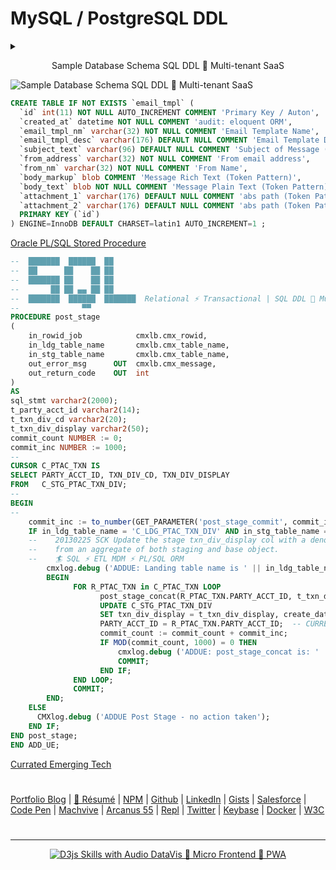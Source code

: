 # MySQL / PostgreSQL DDL


<details>
  <summary>
    <p align="center">
    Sample Database Schema SQL DDL 🍭 Multi-tenant SaaS
    </p>
  </summary>
  <p align="center">
  <img src="https://neodigm.github.io/vivid_vector_alphabet/wasm/vvs.svg" width="76" alt="Vivid Vector ✨ JavaScript && TypeScript && Go 🪐">
  <img src="https://neodigm.github.io/vivid_vector_alphabet/wasm/vvq.svg" width="76" alt="🚀TypeScript && Go">
  <img src="https://neodigm.github.io/vivid_vector_alphabet/wasm/vvl.svg" width="76" alt="Vivid DataVis 🚀 Micro Frontend 🚀 PWA Skulduggery">
      <img src="https://neodigm.github.io/vivid_vector_alphabet/wasm/vvspace.svg" width="33" alt="Vivid Vector 👁️ D3 Parallax Three.js Greensock && WebGL 🍭">
  <img src="https://neodigm.github.io/vivid_vector_alphabet/wasm/vvd.svg" width="76" alt="Vivid Vector ✨ Cypress && JavaScript && TypeScript && Go 🪐">
  <img src="https://neodigm.github.io/vivid_vector_alphabet/wasm/vvd.svg" width="76" alt="Vivid Vector Skulduggery">
  <img src="https://neodigm.github.io/vivid_vector_alphabet/wasm/vvl.svg" width="76" alt="👁️ D3 Parallax Three.js Greensock && WebGL 🍭">
  </p>
</details>

  <img src="http://neodigm.github.io/eres_platform_2-14/scott_krause_database_er_design.webp" alt="Sample Database Schema SQL DDL 🐒 Multi-tenant SaaS">

```sql
CREATE TABLE IF NOT EXISTS `email_tmpl` (
  `id` int(11) NOT NULL AUTO_INCREMENT COMMENT 'Primary Key / Auton',
  `created_at` datetime NOT NULL COMMENT 'audit: eloquent ORM',
  `email_tmpl_nm` varchar(32) NOT NULL COMMENT 'Email Template Name',
  `email_tmpl_desc` varchar(176) DEFAULT NULL COMMENT 'Email Template Description',
  `subject_text` varchar(96) DEFAULT NULL COMMENT 'Subject of Message (Token Pattern)',
  `from_address` varchar(32) NOT NULL COMMENT 'From email address',
  `from_nm` varchar(32) NOT NULL COMMENT 'From Name',
  `body_markup` blob COMMENT 'Message Rich Text (Token Pattern)',
  `body_text` blob NOT NULL COMMENT 'Message Plain Text (Token Pattern)',
  `attachment_1` varchar(176) DEFAULT NULL COMMENT 'abs path (Token Pattern)',
  `attachment_2` varchar(176) DEFAULT NULL COMMENT 'abs path (Token Pattern)',
  PRIMARY KEY (`id`)
) ENGINE=InnoDB DEFAULT CHARSET=latin1 AUTO_INCREMENT=1 ;
```
<a href="https://gist.github.com/neodigm/a9272cbf44d4a35c134ddc90f530d38e" target="_blank">Oracle PL/SQL Stored Procedure</a>

```sql
--  ███████  ██████  ██      
--  ██      ██    ██ ██      
--  ███████ ██    ██ ██      
--       ██ ██ ▄▄ ██ ██      
--  ███████  ██████  ███████  Relational ⚡ Transactional | SQL DDL 🐒 Multi-tenant SaaS
--              ▀▀           
PROCEDURE post_stage
(
    in_rowid_job            cmxlb.cmx_rowid,
    in_ldg_table_name       cmxlb.cmx_table_name,
    in_stg_table_name       cmxlb.cmx_table_name,
    out_error_msg      OUT  cmxlb.cmx_message,
    out_return_code    OUT  int
)
AS
sql_stmt varchar2(2000);
t_party_acct_id varchar2(14);
t_txn_div_cd varchar2(20);
t_txn_div_display varchar2(50);
commit_count NUMBER := 0;
commit_inc NUMBER := 1000;
--
CURSOR C_PTAC_TXN IS
SELECT PARTY_ACCT_ID, TXN_DIV_CD, TXN_DIV_DISPLAY
FROM   C_STG_PTAC_TXN_DIV;
--
BEGIN
--
    commit_inc := to_number(GET_PARAMETER('post_stage_commit', commit_inc));
    IF in_ldg_table_name = 'C_LDG_PTAC_TXN_DIV' AND in_stg_table_name = 'C_STG_PTAC_TXN_DIV' THEN
    --    20130225 SCK Update the stage txn_div_display col with a denormalized string derived
    --    from an aggregate of both staging and base object. 
    --    🏄 SQL ⚡ ETL MDM ⚡ PL/SQL ORM
        cmxlog.debug ('ADDUE: Landing table name is ' || in_ldg_table_name || ' Staging table name is ' || in_stg_table_name);
        BEGIN
              FOR R_PTAC_TXN in C_PTAC_TXN LOOP
                    post_stage_concat(R_PTAC_TXN.PARTY_ACCT_ID, t_txn_div_display);
                    UPDATE C_STG_PTAC_TXN_DIV
                    SET txn_div_display = t_txn_div_display, create_date = sysdate WHERE TXN_DIV_CD = R_PTAC_TXN.TXN_DIV_CD AND
                    PARTY_ACCT_ID = R_PTAC_TXN.PARTY_ACCT_ID;  -- CURRENT OF C_PTAC_TXN;
                    commit_count := commit_count + commit_inc;
                    IF MOD(commit_count, 1000) = 0 THEN
                        cmxlog.debug ('ADDUE: post_stage_concat is: ' || commit_count || ':' || R_PTAC_TXN.PARTY_ACCT_ID || ' : ' || t_txn_div_display);
                        COMMIT;
                    END IF;
              END LOOP;
              COMMIT;
        END;
    ELSE
      CMXlog.debug ('ADDUE Post Stage - no action taken');
    END IF;
END post_stage;
END ADD_UE;
```

[Currated Emerging Tech](https://www.thescottkrause.com/tags/curated/)

#
[Portfolio Blog](https://www.theScottKrause.com) |
[🚀 Résumé](https://www.theScottkrause.com/Arcanus_Scott_C_Krause_2021.pdf) |
[NPM](https://www.npmjs.com/~neodigm) |
[Github](https://github.com/neodigm) |
[LinkedIn](https://www.linkedin.com/in/neodigm55/) |
[Gists](https://gist.github.com/neodigm?direction=asc&sort=created) |
[Salesforce](https://trailblazer.me/id/skrause) |
[Code Pen](https://codepen.io/neodigm24) |
[Machvive](https://machvive.com/) |
[Arcanus 55](https://www.arcanus55.com/) |
[Repl](https://repl.it/@neodigm) |
[Twitter](https://twitter.com/neodigm24) |
[Keybase](https://keybase.io/neodigm) |
[Docker](https://hub.docker.com/u/neodigm) |
[W3C](https://www.w3.org/users/123844)
#
---
<p align="center">
  <a target="_blank" href="https://www.thescottkrause.com/d3_datavis_skills.html">
  <img src="https://repository-images.githubusercontent.com/178555357/2b6ad880-7aa0-11ea-8dde-63e70187e3e9" title="D3js Skills with Audio DataVis 🚀 Micro Frontend 🚀 PWA">
  </a>
</p>
